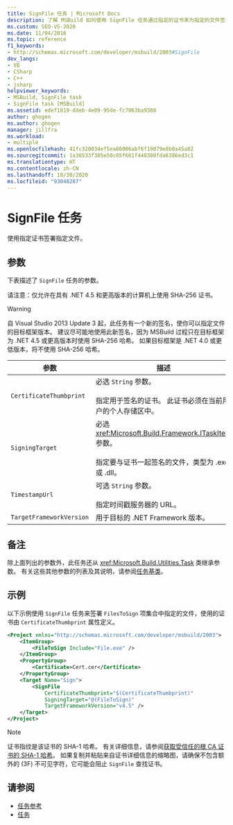 ```yaml
---
title: SignFile 任务 | Microsoft Docs
description: 了解 MSBuild 如何使用 SignFile 任务通过指定的证书来为指定的文件签名。
ms.custom: SEO-VS-2020
ms.date: 11/04/2016
ms.topic: reference
f1_keywords:
- http://schemas.microsoft.com/developer/msbuild/2003#SignFile
dev_langs:
- VB
- CSharp
- C++
- jsharp
helpviewer_keywords:
- MSBuild, SignFile task
- SignFile task [MSBuild]
ms.assetid: edef1819-ddeb-4e09-95de-fc7063ba9388
author: ghogen
ms.author: ghogen
manager: jillfra
ms.workload:
- multiple
ms.openlocfilehash: 41fc320034ef5ea86006abf6f19079e8b0a45a82
ms.sourcegitcommit: 1a36533f385e50c05f661f440380fda6386ed3c1
ms.translationtype: HT
ms.contentlocale: zh-CN
ms.lasthandoff: 10/30/2020
ms.locfileid: "93048287"
---
```

# <a name="signfile-task"></a>SignFile 任务

使用指定证书签署指定文件。

## <a name="parameters"></a>参数

 下表描述了 `SignFile` 任务的参数。

 请注意：仅允许在具有 .NET 4.5 和更高版本的计算机上使用 SHA-256 证书。

> [!WARNING]
> 自 Visual Studio 2013 Update 3 起，此任务有一个新的签名，使你可以指定文件的目标框架版本。 建议尽可能地使用此新签名，因为 MSBuild 过程只在目标框架为 .NET 4.5 或更高版本时使用 SHA-256 哈希。 如果目标框架是 .NET 4.0 或更低版本，将不使用 SHA-256 哈希。

|参数|描述|
|---------------|-----------------|
|`CertificateThumbprint`|必选 `String` 参数。<br /><br /> 指定用于签名的证书。 此证书必须在当前用户的个人存储区中。|
|`SigningTarget`|必选 <xref:Microsoft.Build.Framework.ITaskItem> 参数。<br /><br /> 指定要与证书一起签名的文件，类型为 .exe 或 .dll。|
|`TimestampUrl`|可选 `String` 参数。<br /><br /> 指定时间戳服务器的 URL。|
|`TargetFrameworkVersion`|用于目标的 .NET Framework 版本。|

## <a name="remarks"></a>备注

 除上面列出的参数外，此任务还从 <xref:Microsoft.Build.Utilities.Task> 类继承参数。 有关这些其他参数的列表及其说明，请参阅[任务基类](../msbuild/task-base-class.md)。

## <a name="example"></a>示例

 以下示例使用 `SignFile` 任务来签署 `FilesToSign` 项集合中指定的文件，使用的证书由 `CertificateThumbprint` 属性定义。

```xml
<Project xmlns="http://schemas.microsoft.com/developer/msbuild/2003">
    <ItemGroup>
        <FileToSign Include="File.exe" />
    </ItemGroup>
    <PropertyGroup>
        <Certificate>Cert.cer</Certificate>
    </PropertyGroup>
    <Target Name="Sign">
        <SignFile
            CertificateThumbprint="$(CertificateThumbprint)"
            SigningTarget="@(FileToSign)"
            TargetFrameworkVersion="v4.5" />
    </Target>
</Project>
```

> [!NOTE]
> 证书指纹是该证书的 SHA-1 哈希。 有关详细信息，请参阅[获取受信任的根 CA 证书的 SHA-1 哈希](/previous-versions/windows/it-pro/windows-server-2008-R2-and-2008/cc733076\(v\=ws.10\))。 如果复制并粘贴来自证书详细信息的缩略图，请确保不包含额外的 (3F) 不可见字符，它可能会阻止 `SignFile` 查找证书。

## <a name="see-also"></a>请参阅

- [任务参考](../msbuild/msbuild-task-reference.md)
- [任务](../msbuild/msbuild-tasks.md)